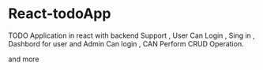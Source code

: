 # React-todoApp
TODO Application in react with backend Support , User Can Login , Sing in , Dashbord for user and Admin Can login , CAN Perform CRUD Operation.

and more 
